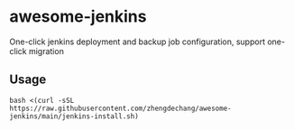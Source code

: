 # awesome-jenkins

One-click jenkins deployment and backup job configuration, support one-click migration

## Usage

```shell
bash <(curl -sSL https://raw.githubusercontent.com/zhengdechang/awesome-jenkins/main/jenkins-install.sh)
```

